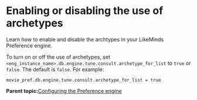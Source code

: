 # Enabling or disabling the use of archetypes

Learn how to enable and disable the archtypes in your LikeMinds Preference engine.

To turn on or off the use of archetypes, set `<eng_instance_name>.db.engine.tune.consult.archetype_for_list` to `true` or `false`. The default is `false`. For example:

```
movie_pref.db.engine.tune.consult.archetype_for_list = true
```

**Parent topic:**[Configuring the Preference engine](../pzn/pzn_configure_preference_engine.md)

